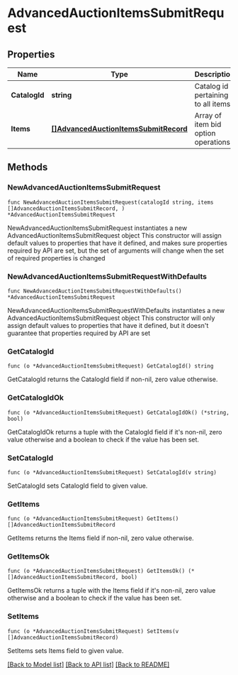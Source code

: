 # AdvancedAuctionItemsSubmitRequest

## Properties

Name | Type | Description | Notes
------------ | ------------- | ------------- | -------------
**CatalogId** | **string** | Catalog id pertaining to all items | 
**Items** | [**[]AdvancedAuctionItemsSubmitRecord**](AdvancedAuctionItemsSubmitRecord.md) | Array of item bid option operations | 

## Methods

### NewAdvancedAuctionItemsSubmitRequest

`func NewAdvancedAuctionItemsSubmitRequest(catalogId string, items []AdvancedAuctionItemsSubmitRecord, ) *AdvancedAuctionItemsSubmitRequest`

NewAdvancedAuctionItemsSubmitRequest instantiates a new AdvancedAuctionItemsSubmitRequest object
This constructor will assign default values to properties that have it defined,
and makes sure properties required by API are set, but the set of arguments
will change when the set of required properties is changed

### NewAdvancedAuctionItemsSubmitRequestWithDefaults

`func NewAdvancedAuctionItemsSubmitRequestWithDefaults() *AdvancedAuctionItemsSubmitRequest`

NewAdvancedAuctionItemsSubmitRequestWithDefaults instantiates a new AdvancedAuctionItemsSubmitRequest object
This constructor will only assign default values to properties that have it defined,
but it doesn't guarantee that properties required by API are set

### GetCatalogId

`func (o *AdvancedAuctionItemsSubmitRequest) GetCatalogId() string`

GetCatalogId returns the CatalogId field if non-nil, zero value otherwise.

### GetCatalogIdOk

`func (o *AdvancedAuctionItemsSubmitRequest) GetCatalogIdOk() (*string, bool)`

GetCatalogIdOk returns a tuple with the CatalogId field if it's non-nil, zero value otherwise
and a boolean to check if the value has been set.

### SetCatalogId

`func (o *AdvancedAuctionItemsSubmitRequest) SetCatalogId(v string)`

SetCatalogId sets CatalogId field to given value.


### GetItems

`func (o *AdvancedAuctionItemsSubmitRequest) GetItems() []AdvancedAuctionItemsSubmitRecord`

GetItems returns the Items field if non-nil, zero value otherwise.

### GetItemsOk

`func (o *AdvancedAuctionItemsSubmitRequest) GetItemsOk() (*[]AdvancedAuctionItemsSubmitRecord, bool)`

GetItemsOk returns a tuple with the Items field if it's non-nil, zero value otherwise
and a boolean to check if the value has been set.

### SetItems

`func (o *AdvancedAuctionItemsSubmitRequest) SetItems(v []AdvancedAuctionItemsSubmitRecord)`

SetItems sets Items field to given value.



[[Back to Model list]](../README.md#documentation-for-models) [[Back to API list]](../README.md#documentation-for-api-endpoints) [[Back to README]](../README.md)


